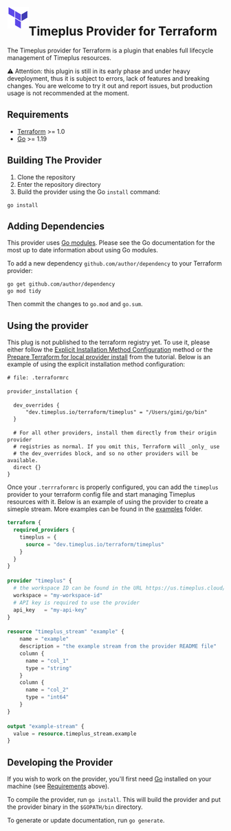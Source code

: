 <a href="https://terraform.io">
    <img src=".github/tf.png" alt="Terraform logo" title="Terraform" align="left" height="50" />
</a>

# Timeplus Provider for Terraform

The Timeplus provider for Terraform is a plugin that enables full lifecycle management of Timeplus resources.

⚠️ Attention: this plugin is still in its early phase and under heavy deveployment, thus it is subject to errors, lack of features and breaking changes. You are welcome to try it out and report issues, but production usage is not recommended at the moment.


## Requirements

- [Terraform](https://developer.hashicorp.com/terraform/downloads) >= 1.0
- [Go](https://golang.org/doc/install) >= 1.19

## Building The Provider

1. Clone the repository
1. Enter the repository directory
1. Build the provider using the Go `install` command:

```shell
go install
```

## Adding Dependencies

This provider uses [Go modules](https://github.com/golang/go/wiki/Modules).
Please see the Go documentation for the most up to date information about using Go modules.

To add a new dependency `github.com/author/dependency` to your Terraform provider:

```shell
go get github.com/author/dependency
go mod tidy
```

Then commit the changes to `go.mod` and `go.sum`.

## Using the provider

This plug is not published to the terraform registry yet. To use it, please either follow the [Explicit Installation Method Configuration](https://developer.hashicorp.com/terraform/cli/config/config-file#explicit-installation-method-configuration) method or the [Prepare Terraform for local provider install](https://developer.hashicorp.com/terraform/tutorials/providers-plugin-framework/providers-plugin-framework-provider#prepare-terraform-for-local-provider-install) from the tutorial. Below is an example of using the explicit installation method configuration:

```hcl
# file: .terraformrc

provider_installation {

  dev_overrides {
      "dev.timeplus.io/terraform/timeplus" = "/Users/gimi/go/bin"
  }

  # For all other providers, install them directly from their origin provider
  # registries as normal. If you omit this, Terraform will _only_ use
  # the dev_overrides block, and so no other providers will be available.
  direct {}
}
```

Once your `.terrraformrc` is properly configured, you can add the `timeplus` provider to your terraform config file and start managing Timeplus resources with it. Below is an example of using the provider to create a simeple stream. More examples can be found in the [examples](./tree/main/examples) folder.

```terraform
terraform {
  required_providers {
    timeplus = {
      source = "dev.timeplus.io/terraform/timeplus"
    }
  }
}

provider "timeplus" {
  # the workspace ID can be found in the URL https://us.timeplus.cloud/<my-workspace-id>
  workspace = "my-workspace-id"
  # API key is required to use the provider
  api_key   = "my-api-key"
}

resource "timeplus_stream" "example" {
    name = "example"
    description = "the example stream from the provider README file"
    column {
      name = "col_1"
      type = "string"
    }
    column {
      name = "col_2"
      type = "int64"
    }
}

output "example-stream" {
  value = resource.timeplus_stream.example
}
```

## Developing the Provider

If you wish to work on the provider, you'll first need [Go](http://www.golang.org) installed on your machine (see [Requirements](#requirements) above).

To compile the provider, run `go install`. This will build the provider and put the provider binary in the `$GOPATH/bin` directory.

To generate or update documentation, run `go generate`.
